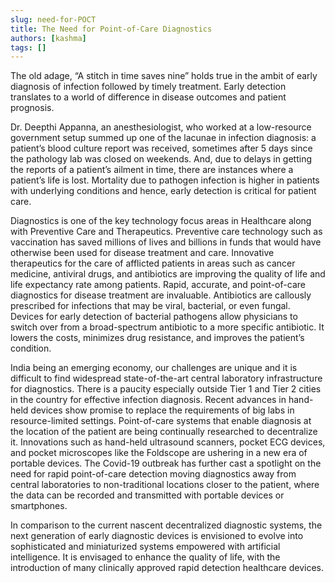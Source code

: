 ```yaml
---
slug: need-for-POCT
title: The Need for Point-of-Care Diagnostics
authors: [kashma]
tags: []
---
```


The old adage, “A stitch in time saves nine” holds true in the ambit of early diagnosis of infection followed by timely treatment. Early detection translates to a world of difference in disease outcomes and patient prognosis. 

Dr. Deepthi Appanna, an anesthesiologist, who worked at a low-resource government setup summed up one of the lacunae in infection diagnosis: a patient’s blood culture report was received, sometimes after 5 days since the pathology lab was closed on weekends. And, due to delays in getting the reports of a patient’s ailment in time, there are instances where a patient’s life is lost. Mortality due to pathogen infection is higher in patients with underlying conditions and hence, early detection is critical for patient care.

<!--truncate-->

Diagnostics is one of the key technology focus areas in Healthcare along with Preventive Care and Therapeutics. Preventive care technology such as vaccination has saved millions of lives and billions in funds that would have otherwise been used for disease treatment and care. Innovative therapeutics for the care of afflicted patients in areas such as cancer medicine, antiviral drugs, and antibiotics are improving the quality of life and life expectancy rate among patients. Rapid, accurate, and point-of-care diagnostics for disease treatment are invaluable. Antibiotics are callously prescribed for infections that may be viral, bacterial, or even fungal. Devices for early detection of bacterial pathogens allow physicians to switch over from a broad-spectrum antibiotic to a more specific antibiotic. It lowers the costs, minimizes drug resistance, and improves the patient’s condition. 

India being an emerging economy, our challenges are unique and it is difficult to find widespread state-of-the-art central laboratory infrastructure for diagnostics. There is a paucity especially outside Tier 1 and Tier 2 cities in the country for effective infection diagnosis. Recent advances in hand-held devices show promise to replace the requirements of big labs in resource-limited settings. Point-of-care systems that enable diagnosis at the location of the patient are being continually researched to decentralize it. Innovations such as hand-held ultrasound scanners, pocket ECG devices, and pocket microscopes like the Foldscope are ushering in a new era of portable devices. The Covid-19 outbreak has further cast a spotlight on the need for rapid point-of-care detection moving diagnostics away from central laboratories to non-traditional locations closer to the patient, where the data can be recorded and transmitted with portable devices or smartphones.

In comparison to the current nascent decentralized diagnostic systems, the next generation of early diagnostic devices is envisioned to evolve into sophisticated and miniaturized systems empowered with artificial intelligence. It is envisaged to enhance the quality of life, with the introduction of many clinically approved rapid detection healthcare devices. 